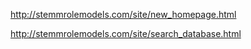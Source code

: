 http://stemmrolemodels.com/site/new_homepage.html

http://stemmrolemodels.com/site/search_database.html
